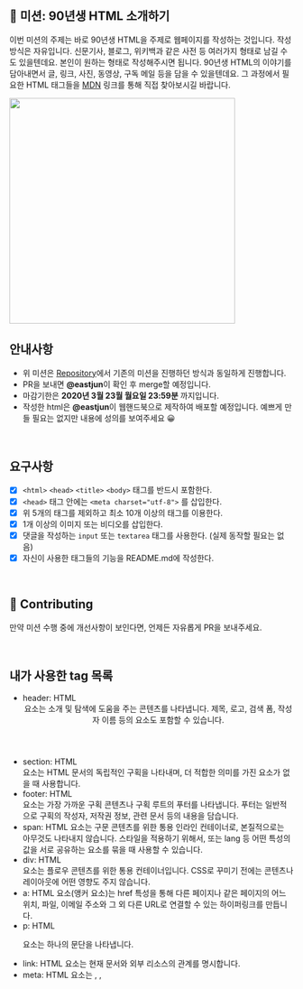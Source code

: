 ## 🚀 미션: 90년생 HTML 소개하기

이번 미션의 주제는 바로 90년생 HTML을 주제로 웹페이지를 작성하는 것입니다.
작성방식은 자유입니다.
신문기사, 블로그, 위키백과 같은 사전 등 여러가지 형태로 남길 수도 있을텐데요. 본인이 원하는 형태로 작성해주시면 됩니다.
90년생 HTML의 이야기를 담아내면서 글, 링크, 사진, 동영상, 구독 메일 등을 담을 수 있을텐데요. 그 과정에서 필요한 HTML 태그들을 [MDN](https://developer.mozilla.org/ko/docs/Web/HTML/Element) 링크를 통해 직접 찾아보시길 바랍니다.

<img src="https://techcourse-storage.s3.ap-northeast-2.amazonaws.com/2020-03-16T10:41:53.786image.png" width="400">

<br/>

## 안내사항

- 위 미션은 [Repository](https://github.com/woowacourse/html)에서 기존의 미션을 진행하던 방식과 동일하게 진행합니다.
- PR을 보내면 **@eastjun**이 확인 후 merge할 예정입니다.
- 마감기한은 **2020년 3월 23월 월요일 23:59분** 까지입니다.
- 작성한 html은 **@eastjun**이 웹핸드북으로 제작하여 배포할 예정입니다. 예쁘게 만들 필요는 없지만 내용에 성의를 보여주세요 😀

<br/>

## 요구사항

- [x] `<html>` `<head>` `<title>` `<body>` 태그를 반드시 포함한다.
- [x] `<head>` 태그 안에는 `<meta charset="utf-8">` 를 삽입한다.
- [x] 위 5개의 태그를 제외하고 최소 10개 이상의 태그를 이용한다.
- [x] 1개 이상의 이미지 또는 비디오를 삽입한다.
- [x] 댓글을 작성하는 `input` 또는 `textarea` 태그를 사용한다. (실제 동작할 필요는 없음)
- [x] 자신이 사용한 태그들의 기능을 README.md에 작성한다.

<br/>

## 👏 Contributing

만약 미션 수행 중에 개선사항이 보인다면, 언제든 자유롭게 PR을 보내주세요.

<br/>

## 내가 사용한 tag 목록

- header: HTML <header> 요소는 소개 및 탐색에 도움을 주는 콘텐츠를 나타냅니다. 제목, 로고, 검색 폼, 작성자 이름 등의 요소도 포함할 수 있습니다.
- section: HTML <section> 요소는 HTML 문서의 독립적인 구획을 나타내며, 더 적합한 의미를 가진 요소가 없을 때 사용합니다.
- footer: HTML <footer> 요소는 가장 가까운 구획 콘텐츠나 구획 루트의 푸터를 나타냅니다. 푸터는 일반적으로 구획의 작성자, 저작권 정보, 관련 문서 등의 내용을 담습니다.
- span: HTML <span> 요소는 구문 콘텐츠를 위한 통용 인라인 컨테이너로, 본질적으로는 아무것도 나타내지 않습니다. 스타일을 적용하기 위해서, 또는 lang 등 어떤 특성의 값을 서로 공유하는 요소를 묶을 때 사용할 수 있습니다.
- div: HTML <div> 요소는 플로우 콘텐츠를 위한 통용 컨테이너입니다. CSS로 꾸미기 전에는 콘텐츠나 레이아웃에 어떤 영향도 주지 않습니다.
- a: HTML <a> 요소(앵커 요소)는 href 특성을 통해 다른 페이지나 같은 페이지의 어느 위치, 파일, 이메일 주소와 그 외 다른 URL로 연결할 수 있는 하이퍼링크를 만듭니다.
- p: HTML <p> 요소는 하나의 문단을 나타냅니다.
- link: HTML <link> 요소는 현재 문서와 외부 리소스의 관계를 명시합니다.
- meta: HTML <meta> 요소는 <base>, <link>, <script>, <style>, <title>과 같은 다른 메타관련 요소로 나타낼 수 없는 메타데이터를 나타냅니다.
- script: HTML <script> 요소는 실행 가능한 코드를 문서에 포함하거나 참조할 때 사용합니다. 보통 JavaScript 코드와 함께 쓰지만, WebGL의 GLSL 셰이더 프로그래밍 언어 등 다른 언어와도 사용할 수 있습니다.
- article: HTML <article> 요소는 문서, 페이지, 애플리케이션, 또는 사이트 안에서 독립적으로 구분해 배포하거나 재사용할 수 있는 구획을 나타냅니다.
- nav:HTML <nav> 요소는 문서의 부분 중 현재 페이지 내, 또는 다른 페이지로의 링크를 보여주는 구획을 나타냅니다. 자주 쓰이는 예제는 메뉴, 목차, 색인입니다.
- img:HTML <img> 요소는 문서에 이미지를 넣습니다.
- input: HTML <input> 요소는 웹 기반 양식에서 사용자의 데이터를 받을 수 있는 대화형 컨트롤을 생성합니다.
- textarea: HTML <textarea> 요소는 멀티라인 일반 텍스트 편집 컨트롤을 나타냅니다.
